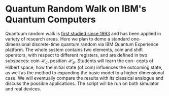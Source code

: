 # Quantum Random Walk on IBM's Quantum Computers
Quantuum random walk is [first studied since 1993](https://journals.aps.org/pra/abstract/10.1103/PhysRevA.48.1687)
and has been applied in variety of research areas. 
Here we plan to demo a standard one-dimensional discrete-time quantum random via IBM Quantum Experience platform. 
The whole system contains two elements, coin and shift operators, with respect to different registers, and are defined in two subspaces: coin $\mathcal{H}_c$, position $\mathcal{H}_p$. 
Students will learn the con- cepts of Hilbert space, how the initial state (of coin) influences the outcoming state, as well as the method to expanding the basic model to a higher dimensional case. 
We will eventually compare the results with its classical analogue and discuss the possible applications. 
The script will be run on both simulator and real devices.




